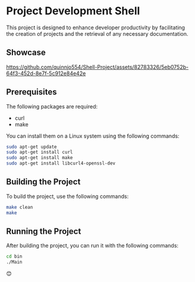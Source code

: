 # Project Development Shell

This project is designed to enhance developer productivity by facilitating the creation of projects and the retrieval of any necessary documentation.

## Showcase

https://github.com/quinnjo554/Shell-Project/assets/82783326/5eb0752b-64f3-452d-8e7f-5c912e84e42e

## Prerequisites

The following packages are required:

- curl
- make

You can install them on a Linux system using the following commands:

```bash
sudo apt-get update
sudo apt-get install curl
sudo apt-get install make
sudo apt-get install libcurl4-openssl-dev
```

## Building the Project
To build the project, use the following commands:

```bash
make clean
make
```

## Running the Project
After building the project, you can run it with the following commands:

```bash
cd bin
./Main
```

😊

